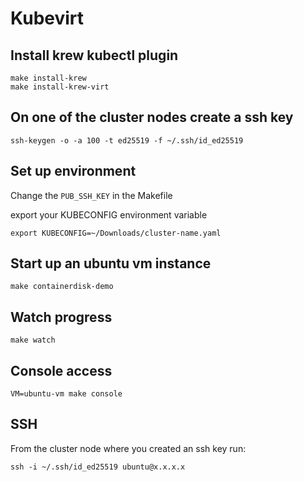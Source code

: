 # Kubevirt

## Install krew kubectl plugin

```shell
make install-krew
make install-krew-virt
```

## On one of the cluster nodes create a ssh key

```shell
ssh-keygen -o -a 100 -t ed25519 -f ~/.ssh/id_ed25519
```

## Set up environment

Change the `PUB_SSH_KEY` in the Makefile

export your KUBECONFIG environment variable

```shell
export KUBECONFIG=~/Downloads/cluster-name.yaml
```

## Start up an ubuntu vm instance

```shell
make containerdisk-demo
```

## Watch progress

```shell
make watch
```

## Console access

```shell
VM=ubuntu-vm make console
```

## SSH

From the cluster node where you created an ssh key run:

```shell
ssh -i ~/.ssh/id_ed25519 ubuntu@x.x.x.x
```
